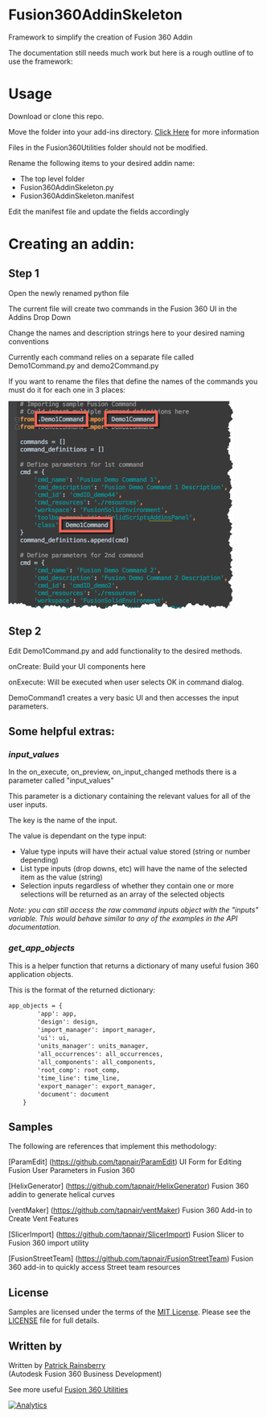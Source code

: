 # Fusion360AddinSkeleton
Framework to simplify the creation of Fusion 360 Addin

The documentation still needs much work but here is a rough outline of to use the framework:

# Usage
Download or clone this repo.  

Move the folder into your add-ins directory.  [Click Here](https://tapnair.github.io/installation.html) for more information 

Files in the Fusion360Utilities folder should not be modified.

Rename the following items to your desired addin name: 
* The top level folder
* Fusion360AddinSkeleton.py 
* Fusion360AddinSkeleton.manifest

Edit the manifest file and update the fields accordingly

# Creating an addin:
## Step 1 
Open the newly renamed python file

The current file will create two commands in the Fusion 360 UI in the Addins Drop Down

Change the names and description strings here to your desired naming conventions

Currently each command relies on a separate file called Demo1Command.py and demo2Command.py

If you want to rename the files that define the names of the commands you must do it for each one in 3 places:

![Rename Command](./resources/rename_command.png)


## Step 2

Edit Demo1Command.py and add functionality to the desired methods.  

onCreate: Build your UI components here

onExecute: Will be executed when user selects OK in command dialog.

DemoCommand1 creates a very basic UI and then accesses the input parameters.

## Some helpful extras:

### _input_values_

In the on_execute, on_preview, on_input_changed methods there is a parameter called "input_values"

This parameter is a dictionary containing the relevant values for all of the user inputs.

The key is the name of the input.

The value is dependant on the type input:
* Value type inputs will have their actual value stored (string or number depending)
* List type inputs (drop downs, etc) will have the name of the selected item as the value (string)
* Selection inputs regardless of whether they contain one or more selections will be returned as an array of the selected objects

_Note: you can still access the raw command inputs object with the "inputs" variable.  This would behave similar to any of the examples in the API documentation._



### _get_app_objects_

This is a helper function that returns a dictionary of many useful fusion 360 application objects.

This is the format of the returned dictionary:
```
app_objects = {
        'app': app,
        'design': design,
        'import_manager': import_manager,
        'ui': ui,
        'units_manager': units_manager,
        'all_occurrences': all_occurrences,
        'all_components': all_components,
        'root_comp': root_comp,
        'time_line': time_line,
        'export_manager': export_manager,
        'document': document
    }
```

## Samples

The following are references that implement this methodology:

[ParamEdit] (https://github.com/tapnair/ParamEdit) UI Form for Editing Fusion User Parameters in Fusion 360

[HelixGenerator] (https://github.com/tapnair/HelixGenerator) Fusion 360 addin to generate helical curves

[ventMaker] (https://github.com/tapnair/ventMaker) Fusion 360 Add-in to Create Vent Features

[SlicerImport] (https://github.com/tapnair/SlicerImport) Fusion Slicer to Fusion 360 import utility

[FusionStreetTeam] (https://github.com/tapnair/FusionStreetTeam) Fusion 360 add-in to quickly access Street team resources

## License
Samples are licensed under the terms of the [MIT License](http://opensource.org/licenses/MIT). Please see the [LICENSE](LICENSE) file for full details.

## Written by

Written by [Patrick Rainsberry](https://twitter.com/prrainsberry) <br /> (Autodesk Fusion 360 Business Development)

See more useful [Fusion 360 Utilities](https://tapnair.github.io/index.html)

[![Analytics](https://ga-beacon.appspot.com/UA-41076924-3/addinSkeleton)](https://github.com/igrigorik/ga-beacon)

